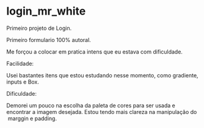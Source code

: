 # login_mr_white
Primeiro projeto de Login. 

Primeiro formulario 100% autoral. 

Me forçou a colocar em pratica intens  que eu estava com dificuldade.


Facilidade:

Usei bastantes itens que estou estudando nesse momento, como gradiente, inputs e Box. 

Dificuldade:

Demorei um pouco na escolha da paleta de cores para ser usada e encontrar a imagem desejada. 
Estou tendo mais clareza na manipulação do  marggin e padding.
